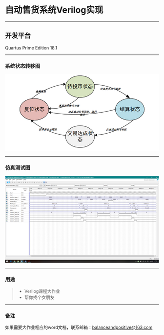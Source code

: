 # 自动售货系统Verilog实现

------

## 开发平台

Quartus Prime Edition 18.1

---
### 系统状态转移图

![state-figure](state_figure.PNG)

---
### 仿真测试图

![simulation_test](sys_sim_1.png)

---

### 用途

>* Verilog课程大作业
>* 帮你找个女朋友

---

### 备注

如果需要大作业相应的word文档，联系邮箱：balanceandpositive@163.com